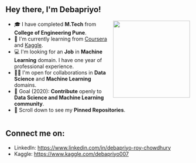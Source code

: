 ## Hey there, I'm Debapriyo!
<img align='right' src="https://s7.gifyu.com/images/WhatsApp-Image-2020-07-14-at-11.34.49-1.gif" width="210">

- 🎓 I have completed **M.Tech** from **College of Engineering Pune**.
- 🌱 I'm currently learning from [Coursera](https://www.coursera.org/) and [Kaggle](https://www.kaggle.com/).
- 💻 I'm looking for an **Job** in **Machine Learning** domain. I have one year of professional experience.
- 🤝🏻 I'm open for collaborations in **Data Science** and **Machine Learning** domains.
- 🎯 Goal (2020): **Contribute** openly to **Data Science and Machine Learning community**.
- 📌 Scroll down to see my **Pinned Repositories**.
```
```

## Connect me on:
- LinkedIn: https://www.linkedin.com/in/debapriyo-roy-chowdhury
- Kaggle: https://www.kaggle.com/debapriyo007

